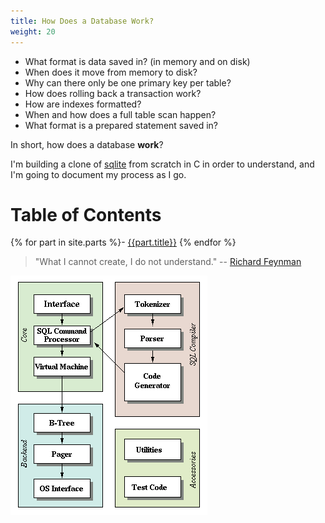 ```yaml
---
title: How Does a Database Work?
weight: 20
---
```


- What format is data saved in? (in memory and on disk)
- When does it move from memory to disk?
- Why can there only be one primary key per table?
- How does rolling back a transaction work?
- How are indexes formatted?
- When and how does a full table scan happen?
- What format is a prepared statement saved in?

In short, how does a database **work**?

I'm building a clone of [sqlite](https://www.sqlite.org/arch.html) from scratch in C in order to understand, and I'm going to document my process as I go.

# Table of Contents
{% for part in site.parts %}- [{{part.title}}]({{site.baseurl}}{{part.url}})
{% endfor %}

> "What I cannot create, I do not understand." -- [Richard Feynman](https://en.m.wikiquote.org/wiki/Richard_Feynman)

<img src="assets/images/arch2.gif" description="sqlite architecture (https://www.sqlite.org/arch.html)" />